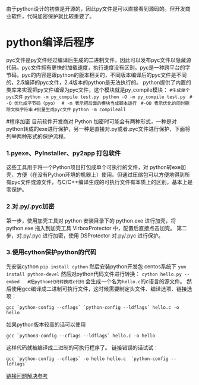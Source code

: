 
由于python设计的初衷是开源的，因此py文件是可以直接看到源码的。但开发商业软件，代码加密保护就比较重要了。 
# python编译后程序
pyc文件是py文件经过编译后生成的二进制文件，因此可以发布pyc文件以隐藏源代码。pyc文件拥有更快的加载速度，执行速度没有区别。pyc是一种跨平台的字节码，pyc的内容是跟python的版本相关的，不同版本编译后的pyc文件是不同的，2.5编译的pyc文件，2.4版本的python是无法执行的。
python提供了内置的类库来实现把py文件编译为pyc文件，这个模块就是py_compile模块：
`#生成单个pyc文件`
`python -m py_compile test.py `
`python -O -m py_compile test.py `
`# -O 优化成字节码（pyo） `
`# -m 表示把后面的模块当成脚本运行 `
`#-OO 表示优化的同时删除文档字符串`
`#批量生成pyc文件`
`python -m compileall `

#程序加密
目前软件开发商对 Python 加密时可能会有两种形式，一种是对python转成的exe进行保护，另一种是直接对.py或者.pyc文件进行保护，下面将列举两种形式的保护流程。

###  1.pyexe、PyInstaller、py2app 打包软件
这些工具用于将一个Python项目打包成单个可执行的文件，对 python转exe加壳，方便（在没有Python环境的机器上）使用。但通过压缩包可以方便地得到所有pyc文件或源文件，与C/C++编译生成的可执行文件有本质上的区别，基本上是零保护。
###  2.对.py/.pyc加密
第一步，使用加壳工具对 python 安装目录下的 python.exe 进行加壳，将 python.exe 拖入到加壳工具 VirboxProtector 中，配置后直接点击加壳。
第二步，对.py/.pyc 进行加密，使用 DSProtector 对.py/.pyc 进行保护。

### 3.使用cython保护python的代码
先安装cython
`pip install cython`
然后安装python开发包 
centos系统下
`yum install python-devel` 
然后对python代码文件进行转换： 
`cython hello.py --embed   #把python代码转换成c代码`
会生成一个名为`hello.c`的c语言的源文件。
然后使用gcc编译成二进制可执行文件，这时候需要制定头文件、编译选项、链接选项：
```
gcc `python-config --cflags` `python-config --ldflags` hello.c -o hello
```
如果python版本较高的话可以使用
```
gcc `python3-config --cflags --ldflags` hello.c -o hello
```
这样代码就被编译成二进制的可执行程序了。
链接错误的话试试：
```
gcc `python-config --cflags` -o hello hello.c  `python-config --ldflags`
```
[链接问题解决参考](http://stackoverflow.com/questions/13782618/python-py-initialize-unresolved-during-compilation)
